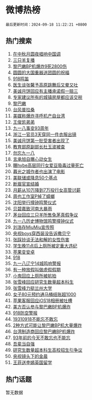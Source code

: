 # 微博热榜

`最后更新时间：2024-09-18 11:22:21 +0800`

## 热门搜索

1. [在中秋月圆夜唱响中国调](https://m.weibo.cn/search?containerid=100103type%3D1%26t%3D10%26q%3D%23%E5%9C%A8%E4%B8%AD%E7%A7%8B%E6%9C%88%E5%9C%86%E5%A4%9C%E5%94%B1%E5%93%8D%E4%B8%AD%E5%9B%BD%E8%B0%83%23&stream_entry_id=51&isnewpage=1&extparam=seat%3D1%26cate%3D10103%26pos%3D0%26q%3D%2523%25E5%259C%25A8%25E4%25B8%25AD%25E7%25A7%258B%25E6%259C%2588%25E5%259C%2586%25E5%25A4%259C%25E5%2594%25B1%25E5%2593%258D%25E4%25B8%25AD%25E5%259B%25BD%25E8%25B0%2583%2523%26dgr%3D0%26stream_entry_id%3D51%26c_type%3D51%26filter_type%3Drealtimehot%26display_time%3D1726629740%26pre_seqid%3D17266297403990123630818)
1. [三只羊复播](https://m.weibo.cn/search?containerid=100103type%3D1%26t%3D10%26q%3D%23%E4%B8%89%E5%8F%AA%E7%BE%8A%E5%A4%8D%E6%92%AD%23&stream_entry_id=31&isnewpage=1&extparam=seat%3D1%26band_rank%3D1%26q%3D%2523%25E4%25B8%2589%25E5%258F%25AA%25E7%25BE%258A%25E5%25A4%258D%25E6%2592%25AD%2523%26filter_type%3Drealtimehot%26c_type%3D31%26cate%3D5001%26pos%3D0%26realpos%3D1%26flag%3D1%26stream_entry_id%3D31%26lcate%3D5001%26dgr%3D0%26display_time%3D1726629740%26pre_seqid%3D17266297403990123630818)
1. [黎巴嫩BP机爆炸9死2800伤](https://m.weibo.cn/search?containerid=100103type%3D1%26t%3D10%26q%3D%23%E9%BB%8E%E5%B7%B4%E5%AB%A9BP%E6%9C%BA%E7%88%86%E7%82%B89%E6%AD%BB2800%E4%BC%A4%23&stream_entry_id=31&isnewpage=1&extparam=seat%3D1%26band_rank%3D2%26q%3D%2523%25E9%25BB%258E%25E5%25B7%25B4%25E5%25AB%25A9BP%25E6%259C%25BA%25E7%2588%2586%25E7%2582%25B89%25E6%25AD%25BB2800%25E4%25BC%25A4%2523%26filter_type%3Drealtimehot%26c_type%3D31%26cate%3D5001%26pos%3D1%26realpos%3D2%26flag%3D0%26stream_entry_id%3D31%26lcate%3D5001%26dgr%3D0%26display_time%3D1726629740%26pre_seqid%3D17266297403990123630818)
1. [圆圆的大国重器送团圆的祝福](https://m.weibo.cn/search?containerid=100103type%3D1%26t%3D10%26q%3D%23%E5%9C%86%E5%9C%86%E7%9A%84%E5%A4%A7%E5%9B%BD%E9%87%8D%E5%99%A8%E9%80%81%E5%9B%A2%E5%9C%86%E7%9A%84%E7%A5%9D%E7%A6%8F%23&stream_entry_id=31&isnewpage=1&extparam=seat%3D1%26band_rank%3D3%26q%3D%2523%25E5%259C%2586%25E5%259C%2586%25E7%259A%2584%25E5%25A4%25A7%25E5%259B%25BD%25E9%2587%258D%25E5%2599%25A8%25E9%2580%2581%25E5%259B%25A2%25E5%259C%2586%25E7%259A%2584%25E7%25A5%259D%25E7%25A6%258F%2523%26filter_type%3Drealtimehot%26c_type%3D31%26cate%3D5001%26pos%3D2%26realpos%3D3%26flag%3D0%26stream_entry_id%3D31%26lcate%3D5001%26dgr%3D0%26display_time%3D1726629740%26pre_seqid%3D17266297403990123630818)
1. [918鸣笛](https://m.weibo.cn/search?containerid=100103type%3D1%26t%3D10%26q%3D%23918%E9%B8%A3%E7%AC%9B%23&stream_entry_id=31&isnewpage=1&extparam=seat%3D1%26band_rank%3D4%26q%3D%2523918%25E9%25B8%25A3%25E7%25AC%259B%2523%26filter_type%3Drealtimehot%26c_type%3D31%26cate%3D5001%26pos%3D3%26realpos%3D4%26flag%3D0%26stream_entry_id%3D31%26lcate%3D5001%26dgr%3D0%26display_time%3D1726629740%26pre_seqid%3D17266297403990123630818)
1. [医生谈张馨予高原跳舞后又晕又吐](https://m.weibo.cn/search?containerid=100103type%3D1%26t%3D10%26q%3D%23%E5%8C%BB%E7%94%9F%E8%B0%88%E5%BC%A0%E9%A6%A8%E4%BA%88%E9%AB%98%E5%8E%9F%E8%B7%B3%E8%88%9E%E5%90%8E%E5%8F%88%E6%99%95%E5%8F%88%E5%90%90%23&stream_entry_id=31&isnewpage=1&extparam=seat%3D1%26band_rank%3D5%26q%3D%2523%25E5%258C%25BB%25E7%2594%259F%25E8%25B0%2588%25E5%25BC%25A0%25E9%25A6%25A8%25E4%25BA%2588%25E9%25AB%2598%25E5%258E%259F%25E8%25B7%25B3%25E8%2588%259E%25E5%2590%258E%25E5%258F%2588%25E6%2599%2595%25E5%258F%2588%25E5%2590%2590%2523%26filter_type%3Drealtimehot%26c_type%3D31%26cate%3D5001%26pos%3D4%26realpos%3D5%26flag%3D1%26stream_entry_id%3D31%26lcate%3D5001%26dgr%3D0%26display_time%3D1726629740%26pre_seqid%3D17266297403990123630818)
1. [美诚月饼回应有主播承诺假一赔三](https://m.weibo.cn/search?containerid=100103type%3D1%26t%3D10%26q%3D%23%E7%BE%8E%E8%AF%9A%E6%9C%88%E9%A5%BC%E5%9B%9E%E5%BA%94%E6%9C%89%E4%B8%BB%E6%92%AD%E6%89%BF%E8%AF%BA%E5%81%87%E4%B8%80%E8%B5%94%E4%B8%89%23&stream_entry_id=31&isnewpage=1&extparam=seat%3D1%26band_rank%3D6%26q%3D%2523%25E7%25BE%258E%25E8%25AF%259A%25E6%259C%2588%25E9%25A5%25BC%25E5%259B%259E%25E5%25BA%2594%25E6%259C%2589%25E4%25B8%25BB%25E6%2592%25AD%25E6%2589%25BF%25E8%25AF%25BA%25E5%2581%2587%25E4%25B8%2580%25E8%25B5%2594%25E4%25B8%2589%2523%26filter_type%3Drealtimehot%26c_type%3D31%26cate%3D5001%26pos%3D5%26realpos%3D6%26flag%3D1%26stream_entry_id%3D31%26lcate%3D5001%26dgr%3D0%26display_time%3D1726629740%26pre_seqid%3D17266297403990123630818)
1. [专家建议所有的城镇房屋都应该交税](https://m.weibo.cn/search?containerid=100103type%3D1%26t%3D10%26q%3D%23%E4%B8%93%E5%AE%B6%E5%BB%BA%E8%AE%AE%E6%89%80%E6%9C%89%E7%9A%84%E5%9F%8E%E9%95%87%E6%88%BF%E5%B1%8B%E9%83%BD%E5%BA%94%E8%AF%A5%E4%BA%A4%E7%A8%8E%23&stream_entry_id=31&isnewpage=1&extparam=seat%3D1%26band_rank%3D7%26q%3D%2523%25E4%25B8%2593%25E5%25AE%25B6%25E5%25BB%25BA%25E8%25AE%25AE%25E6%2589%2580%25E6%259C%2589%25E7%259A%2584%25E5%259F%258E%25E9%2595%2587%25E6%2588%25BF%25E5%25B1%258B%25E9%2583%25BD%25E5%25BA%2594%25E8%25AF%25A5%25E4%25BA%25A4%25E7%25A8%258E%2523%26filter_type%3Drealtimehot%26c_type%3D31%26cate%3D5001%26pos%3D6%26realpos%3D7%26flag%3D1%26stream_entry_id%3D31%26lcate%3D5001%26dgr%3D0%26display_time%3D1726629740%26pre_seqid%3D17266297403990123630818)
1. [黎巴嫩](https://m.weibo.cn/search?containerid=100103type%3D1%26t%3D10%26q%3D%E9%BB%8E%E5%B7%B4%E5%AB%A9&stream_entry_id=31&isnewpage=1&extparam=seat%3D1%26band_rank%3D8%26q%3D%25E9%25BB%258E%25E5%25B7%25B4%25E5%25AB%25A9%26filter_type%3Drealtimehot%26c_type%3D31%26cate%3D5001%26pos%3D7%26realpos%3D8%26flag%3D0%26stream_entry_id%3D31%26lcate%3D5001%26dgr%3D0%26display_time%3D1726629740%26pre_seqid%3D17266297403990123630818)
1. [台风普拉桑](https://m.weibo.cn/search?containerid=100103type%3D1%26t%3D10%26q%3D%E5%8F%B0%E9%A3%8E%E6%99%AE%E6%8B%89%E6%A1%91&stream_entry_id=31&isnewpage=1&extparam=seat%3D1%26band_rank%3D9%26q%3D%25E5%258F%25B0%25E9%25A3%258E%25E6%2599%25AE%25E6%258B%2589%25E6%25A1%2591%26filter_type%3Drealtimehot%26c_type%3D31%26cate%3D5001%26pos%3D8%26realpos%3D9%26flag%3D1%26stream_entry_id%3D31%26lcate%3D5001%26dgr%3D0%26display_time%3D1726629740%26pre_seqid%3D17266297403990123630818)
1. [美媒称爆炸寻呼机产自台湾](https://m.weibo.cn/search?containerid=100103type%3D1%26t%3D10%26q%3D%23%E7%BE%8E%E5%AA%92%E7%A7%B0%E7%88%86%E7%82%B8%E5%AF%BB%E5%91%BC%E6%9C%BA%E4%BA%A7%E8%87%AA%E5%8F%B0%E6%B9%BE%23&stream_entry_id=31&isnewpage=1&extparam=seat%3D1%26band_rank%3D10%26q%3D%2523%25E7%25BE%258E%25E5%25AA%2592%25E7%25A7%25B0%25E7%2588%2586%25E7%2582%25B8%25E5%25AF%25BB%25E5%2591%25BC%25E6%259C%25BA%25E4%25BA%25A7%25E8%2587%25AA%25E5%258F%25B0%25E6%25B9%25BE%2523%26filter_type%3Drealtimehot%26c_type%3D31%26cate%3D5001%26pos%3D9%26realpos%3D10%26flag%3D1%26stream_entry_id%3D31%26lcate%3D5001%26dgr%3D0%26display_time%3D1726629740%26pre_seqid%3D17266297403990123630818)
1. [王俊凯弟弟](https://m.weibo.cn/search?containerid=100103type%3D1%26t%3D10%26q%3D%E7%8E%8B%E4%BF%8A%E5%87%AF%E5%BC%9F%E5%BC%9F&stream_entry_id=31&isnewpage=1&extparam=seat%3D1%26band_rank%3D11%26q%3D%25E7%258E%258B%25E4%25BF%258A%25E5%2587%25AF%25E5%25BC%259F%25E5%25BC%259F%26filter_type%3Drealtimehot%26c_type%3D31%26cate%3D5001%26pos%3D10%26realpos%3D11%26flag%3D2%26stream_entry_id%3D31%26lcate%3D5001%26dgr%3D0%26display_time%3D1726629740%26pre_seqid%3D17266297403990123630818)
1. [九一八事变93周年](https://m.weibo.cn/search?containerid=100103type%3D1%26t%3D10%26q%3D%23%E4%B9%9D%E4%B8%80%E5%85%AB%E4%BA%8B%E5%8F%9893%E5%91%A8%E5%B9%B4%23&stream_entry_id=31&isnewpage=1&extparam=seat%3D1%26band_rank%3D12%26q%3D%2523%25E4%25B9%259D%25E4%25B8%2580%25E5%2585%25AB%25E4%25BA%258B%25E5%258F%259893%25E5%2591%25A8%25E5%25B9%25B4%2523%26filter_type%3Drealtimehot%26c_type%3D31%26cate%3D5001%26pos%3D11%26realpos%3D12%26flag%3D0%26stream_entry_id%3D31%26lcate%3D5001%26dgr%3D0%26display_time%3D1726629740%26pre_seqid%3D17266297403990123630818)
1. [浙江一官员3天穿同一件衣服出镜](https://m.weibo.cn/search?containerid=100103type%3D1%26t%3D10%26q%3D%23%E6%B5%99%E6%B1%9F%E4%B8%80%E5%AE%98%E5%91%983%E5%A4%A9%E7%A9%BF%E5%90%8C%E4%B8%80%E4%BB%B6%E8%A1%A3%E6%9C%8D%E5%87%BA%E9%95%9C%23&stream_entry_id=31&isnewpage=1&extparam=seat%3D1%26band_rank%3D13%26q%3D%2523%25E6%25B5%2599%25E6%25B1%259F%25E4%25B8%2580%25E5%25AE%2598%25E5%2591%25983%25E5%25A4%25A9%25E7%25A9%25BF%25E5%2590%258C%25E4%25B8%2580%25E4%25BB%25B6%25E8%25A1%25A3%25E6%259C%258D%25E5%2587%25BA%25E9%2595%259C%2523%26filter_type%3Drealtimehot%26c_type%3D31%26cate%3D5001%26pos%3D12%26realpos%3D13%26flag%3D2%26stream_entry_id%3D31%26lcate%3D5001%26dgr%3D0%26display_time%3D1726629740%26pre_seqid%3D17266297403990123630818)
1. [美诚月饼第一批受害者出现了](https://m.weibo.cn/search?containerid=100103type%3D1%26t%3D10%26q%3D%23%E7%BE%8E%E8%AF%9A%E6%9C%88%E9%A5%BC%E7%AC%AC%E4%B8%80%E6%89%B9%E5%8F%97%E5%AE%B3%E8%80%85%E5%87%BA%E7%8E%B0%E4%BA%86%23&stream_entry_id=31&isnewpage=1&extparam=seat%3D1%26band_rank%3D14%26q%3D%2523%25E7%25BE%258E%25E8%25AF%259A%25E6%259C%2588%25E9%25A5%25BC%25E7%25AC%25AC%25E4%25B8%2580%25E6%2589%25B9%25E5%258F%2597%25E5%25AE%25B3%25E8%2580%2585%25E5%2587%25BA%25E7%258E%25B0%25E4%25BA%2586%2523%26filter_type%3Drealtimehot%26c_type%3D31%26cate%3D5001%26pos%3D13%26realpos%3D14%26flag%3D1%26stream_entry_id%3D31%26lcate%3D5001%26dgr%3D0%26display_time%3D1726629740%26pre_seqid%3D17266297403990123630818)
1. [教育部原副部长杜玉波被查](https://m.weibo.cn/search?containerid=100103type%3D1%26t%3D10%26q%3D%23%E6%95%99%E8%82%B2%E9%83%A8%E5%8E%9F%E5%89%AF%E9%83%A8%E9%95%BF%E6%9D%9C%E7%8E%89%E6%B3%A2%E8%A2%AB%E6%9F%A5%23&stream_entry_id=31&isnewpage=1&extparam=seat%3D1%26band_rank%3D15%26q%3D%2523%25E6%2595%2599%25E8%2582%25B2%25E9%2583%25A8%25E5%258E%259F%25E5%2589%25AF%25E9%2583%25A8%25E9%2595%25BF%25E6%259D%259C%25E7%258E%2589%25E6%25B3%25A2%25E8%25A2%25AB%25E6%259F%25A5%2523%26filter_type%3Drealtimehot%26c_type%3D31%26cate%3D5001%26pos%3D14%26realpos%3D15%26flag%3D0%26stream_entry_id%3D31%26lcate%3D5001%26dgr%3D0%26display_time%3D1726629740%26pre_seqid%3D17266297403990123630818)
1. [勿忘九一八](https://m.weibo.cn/search?containerid=100103type%3D1%26t%3D10%26q%3D%23%E5%8B%BF%E5%BF%98%E4%B9%9D%E4%B8%80%E5%85%AB%23&stream_entry_id=31&isnewpage=1&extparam=seat%3D1%26band_rank%3D16%26q%3D%2523%25E5%258B%25BF%25E5%25BF%2598%25E4%25B9%259D%25E4%25B8%2580%25E5%2585%25AB%2523%26filter_type%3Drealtimehot%26c_type%3D31%26cate%3D5001%26pos%3D15%26realpos%3D16%26flag%3D0%26stream_entry_id%3D31%26lcate%3D5001%26dgr%3D0%26display_time%3D1726629740%26pre_seqid%3D17266297403990123630818)
1. [言承旭自曝心动女生](https://m.weibo.cn/search?containerid=100103type%3D1%26t%3D10%26q%3D%E8%A8%80%E6%89%BF%E6%97%AD%E8%87%AA%E6%9B%9D%E5%BF%83%E5%8A%A8%E5%A5%B3%E7%94%9F&stream_entry_id=31&isnewpage=1&extparam=seat%3D1%26band_rank%3D17%26q%3D%25E8%25A8%2580%25E6%2589%25BF%25E6%2597%25AD%25E8%2587%25AA%25E6%259B%259D%25E5%25BF%2583%25E5%258A%25A8%25E5%25A5%25B3%25E7%2594%259F%26filter_type%3Drealtimehot%26c_type%3D31%26cate%3D5001%26pos%3D16%26realpos%3D17%26flag%3D0%26stream_entry_id%3D31%26lcate%3D5001%26dgr%3D0%26display_time%3D1726629740%26pre_seqid%3D17266297403990123630818)
1. [曝hybe高层同行女爱豆吸毒过量死亡](https://m.weibo.cn/search?containerid=100103type%3D1%26t%3D10%26q%3D%23%E6%9B%9Dhybe%E9%AB%98%E5%B1%82%E5%90%8C%E8%A1%8C%E5%A5%B3%E7%88%B1%E8%B1%86%E5%90%B8%E6%AF%92%E8%BF%87%E9%87%8F%E6%AD%BB%E4%BA%A1%23&stream_entry_id=31&isnewpage=1&extparam=seat%3D1%26band_rank%3D18%26q%3D%2523%25E6%259B%259Dhybe%25E9%25AB%2598%25E5%25B1%2582%25E5%2590%258C%25E8%25A1%258C%25E5%25A5%25B3%25E7%2588%25B1%25E8%25B1%2586%25E5%2590%25B8%25E6%25AF%2592%25E8%25BF%2587%25E9%2587%258F%25E6%25AD%25BB%25E4%25BA%25A1%2523%26filter_type%3Drealtimehot%26c_type%3D31%26cate%3D5001%26pos%3D17%26realpos%3D18%26flag%3D2%26stream_entry_id%3D31%26lcate%3D5001%26dgr%3D0%26display_time%3D1726629740%26pre_seqid%3D17266297403990123630818)
1. [暮光之城作者也出演了电影](https://m.weibo.cn/search?containerid=100103type%3D1%26t%3D10%26q%3D%E6%9A%AE%E5%85%89%E4%B9%8B%E5%9F%8E%E4%BD%9C%E8%80%85%E4%B9%9F%E5%87%BA%E6%BC%94%E4%BA%86%E7%94%B5%E5%BD%B1&stream_entry_id=31&isnewpage=1&extparam=seat%3D1%26band_rank%3D19%26q%3D%25E6%259A%25AE%25E5%2585%2589%25E4%25B9%258B%25E5%259F%258E%25E4%25BD%259C%25E8%2580%2585%25E4%25B9%259F%25E5%2587%25BA%25E6%25BC%2594%25E4%25BA%2586%25E7%2594%25B5%25E5%25BD%25B1%26filter_type%3Drealtimehot%26c_type%3D31%26cate%3D5001%26pos%3D18%26realpos%3D19%26flag%3D1%26stream_entry_id%3D31%26lcate%3D5001%26dgr%3D0%26display_time%3D1726629740%26pre_seqid%3D17266297403990123630818)
1. [美联储或降息50个基点](https://m.weibo.cn/search?containerid=100103type%3D1%26t%3D10%26q%3D%23%E7%BE%8E%E8%81%94%E5%82%A8%E6%88%96%E9%99%8D%E6%81%AF50%E4%B8%AA%E5%9F%BA%E7%82%B9%23&stream_entry_id=31&isnewpage=1&extparam=seat%3D1%26band_rank%3D20%26q%3D%2523%25E7%25BE%258E%25E8%2581%2594%25E5%2582%25A8%25E6%2588%2596%25E9%2599%258D%25E6%2581%25AF50%25E4%25B8%25AA%25E5%259F%25BA%25E7%2582%25B9%2523%26filter_type%3Drealtimehot%26c_type%3D31%26cate%3D5001%26pos%3D19%26realpos%3D20%26flag%3D1%26stream_entry_id%3D31%26lcate%3D5001%26dgr%3D0%26display_time%3D1726629740%26pre_seqid%3D17266297403990123630818)
1. [断眉官宣结婚](https://m.weibo.cn/search?containerid=100103type%3D1%26t%3D10%26q%3D%23%E6%96%AD%E7%9C%89%E5%AE%98%E5%AE%A3%E7%BB%93%E5%A9%9A%23&stream_entry_id=31&isnewpage=1&extparam=seat%3D1%26band_rank%3D21%26q%3D%2523%25E6%2596%25AD%25E7%259C%2589%25E5%25AE%2598%25E5%25AE%25A3%25E7%25BB%2593%25E5%25A9%259A%2523%26filter_type%3Drealtimehot%26c_type%3D31%26cate%3D5001%26pos%3D20%26realpos%3D21%26flag%3D1%26stream_entry_id%3D31%26lcate%3D5001%26dgr%3D0%26display_time%3D1726629740%26pre_seqid%3D17266297403990123630818)
1. [月薪从10万降到7万投行女高管讨薪](https://m.weibo.cn/search?containerid=100103type%3D1%26t%3D10%26q%3D%23%E6%9C%88%E8%96%AA%E4%BB%8E10%E4%B8%87%E9%99%8D%E5%88%B07%E4%B8%87%E6%8A%95%E8%A1%8C%E5%A5%B3%E9%AB%98%E7%AE%A1%E8%AE%A8%E8%96%AA%23&stream_entry_id=31&isnewpage=1&extparam=seat%3D1%26band_rank%3D22%26q%3D%2523%25E6%259C%2588%25E8%2596%25AA%25E4%25BB%258E10%25E4%25B8%2587%25E9%2599%258D%25E5%2588%25B07%25E4%25B8%2587%25E6%258A%2595%25E8%25A1%258C%25E5%25A5%25B3%25E9%25AB%2598%25E7%25AE%25A1%25E8%25AE%25A8%25E8%2596%25AA%2523%26filter_type%3Drealtimehot%26c_type%3D31%26cate%3D5001%26pos%3D21%26realpos%3D22%26flag%3D1%26stream_entry_id%3D31%26lcate%3D5001%26dgr%3D0%26display_time%3D1726629740%26pre_seqid%3D17266297403990123630818)
1. [周也工作室P掉了蟑螂](https://m.weibo.cn/search?containerid=100103type%3D1%26t%3D10%26q%3D%23%E5%91%A8%E4%B9%9F%E5%B7%A5%E4%BD%9C%E5%AE%A4P%E6%8E%89%E4%BA%86%E8%9F%91%E8%9E%82%23&stream_entry_id=31&isnewpage=1&extparam=seat%3D1%26band_rank%3D23%26q%3D%2523%25E5%2591%25A8%25E4%25B9%259F%25E5%25B7%25A5%25E4%25BD%259C%25E5%25AE%25A4P%25E6%258E%2589%25E4%25BA%2586%25E8%259F%2591%25E8%259E%2582%2523%26filter_type%3Drealtimehot%26c_type%3D31%26cate%3D5001%26pos%3D22%26realpos%3D23%26flag%3D2%26stream_entry_id%3D31%26lcate%3D5001%26dgr%3D0%26display_time%3D1726629740%26pre_seqid%3D17266297403990123630818)
1. [沈阳举行撞钟鸣警仪式](https://m.weibo.cn/search?containerid=100103type%3D1%26t%3D10%26q%3D%23%E6%B2%88%E9%98%B3%E4%B8%BE%E8%A1%8C%E6%92%9E%E9%92%9F%E9%B8%A3%E8%AD%A6%E4%BB%AA%E5%BC%8F%23&stream_entry_id=31&isnewpage=1&extparam=seat%3D1%26band_rank%3D24%26q%3D%2523%25E6%25B2%2588%25E9%2598%25B3%25E4%25B8%25BE%25E8%25A1%258C%25E6%2592%259E%25E9%2592%259F%25E9%25B8%25A3%25E8%25AD%25A6%25E4%25BB%25AA%25E5%25BC%258F%2523%26filter_type%3Drealtimehot%26c_type%3D31%26cate%3D5001%26pos%3D23%26realpos%3D24%26flag%3D1%26stream_entry_id%3D31%26lcate%3D5001%26dgr%3D0%26display_time%3D1726629740%26pre_seqid%3D17266297403990123630818)
1. [贝碧嘉致河南大暴雨](https://m.weibo.cn/search?containerid=100103type%3D1%26t%3D10%26q%3D%23%E8%B4%9D%E7%A2%A7%E5%98%89%E8%87%B4%E6%B2%B3%E5%8D%97%E5%A4%A7%E6%9A%B4%E9%9B%A8%23&stream_entry_id=31&isnewpage=1&extparam=seat%3D1%26band_rank%3D25%26q%3D%2523%25E8%25B4%259D%25E7%25A2%25A7%25E5%2598%2589%25E8%2587%25B4%25E6%25B2%25B3%25E5%258D%2597%25E5%25A4%25A7%25E6%259A%25B4%25E9%259B%25A8%2523%26filter_type%3Drealtimehot%26c_type%3D31%26cate%3D5001%26pos%3D24%26realpos%3D25%26flag%3D0%26stream_entry_id%3D31%26lcate%3D5001%26dgr%3D0%26display_time%3D1726629740%26pre_seqid%3D17266297403990123630818)
1. [茅台回应三只羊所售兔茅真假争议](https://m.weibo.cn/search?containerid=100103type%3D1%26t%3D10%26q%3D%23%E8%8C%85%E5%8F%B0%E5%9B%9E%E5%BA%94%E4%B8%89%E5%8F%AA%E7%BE%8A%E6%89%80%E5%94%AE%E5%85%94%E8%8C%85%E7%9C%9F%E5%81%87%E4%BA%89%E8%AE%AE%23&stream_entry_id=31&isnewpage=1&extparam=seat%3D1%26band_rank%3D26%26q%3D%2523%25E8%258C%2585%25E5%258F%25B0%25E5%259B%259E%25E5%25BA%2594%25E4%25B8%2589%25E5%258F%25AA%25E7%25BE%258A%25E6%2589%2580%25E5%2594%25AE%25E5%2585%2594%25E8%258C%2585%25E7%259C%259F%25E5%2581%2587%25E4%25BA%2589%25E8%25AE%25AE%2523%26filter_type%3Drealtimehot%26c_type%3D31%26cate%3D5001%26pos%3D25%26realpos%3D26%26flag%3D0%26stream_entry_id%3D31%26lcate%3D5001%26dgr%3D0%26display_time%3D1726629740%26pre_seqid%3D17266297403990123630818)
1. [九一八历史博物馆鸣警撞钟仪式](https://m.weibo.cn/search?containerid=100103type%3D1%26t%3D10%26q%3D%23%E4%B9%9D%E4%B8%80%E5%85%AB%E5%8E%86%E5%8F%B2%E5%8D%9A%E7%89%A9%E9%A6%86%E9%B8%A3%E8%AD%A6%E6%92%9E%E9%92%9F%E4%BB%AA%E5%BC%8F%23&stream_entry_id=31&isnewpage=1&extparam=seat%3D1%26band_rank%3D27%26q%3D%2523%25E4%25B9%259D%25E4%25B8%2580%25E5%2585%25AB%25E5%258E%2586%25E5%258F%25B2%25E5%258D%259A%25E7%2589%25A9%25E9%25A6%2586%25E9%25B8%25A3%25E8%25AD%25A6%25E6%2592%259E%25E9%2592%259F%25E4%25BB%25AA%25E5%25BC%258F%2523%26filter_type%3Drealtimehot%26c_type%3D31%26cate%3D5001%26pos%3D26%26realpos%3D27%26flag%3D0%26stream_entry_id%3D31%26lcate%3D5001%26dgr%3D0%26display_time%3D1726629740%26pre_seqid%3D17266297403990123630818)
1. [刘浩存MiuMiu宣传照](https://m.weibo.cn/search?containerid=100103type%3D1%26t%3D10%26q%3D%23%E5%88%98%E6%B5%A9%E5%AD%98MiuMiu%E5%AE%A3%E4%BC%A0%E7%85%A7%23&stream_entry_id=31&isnewpage=1&extparam=seat%3D1%26band_rank%3D28%26q%3D%2523%25E5%2588%2598%25E6%25B5%25A9%25E5%25AD%2598MiuMiu%25E5%25AE%25A3%25E4%25BC%25A0%25E7%2585%25A7%2523%26filter_type%3Drealtimehot%26c_type%3D31%26cate%3D5001%26pos%3D27%26realpos%3D28%26flag%3D0%26stream_entry_id%3D31%26lcate%3D5001%26dgr%3D0%26display_time%3D1726629740%26pre_seqid%3D17266297403990123630818)
1. [央视boys穿西装没告诉撒贝宁](https://m.weibo.cn/search?containerid=100103type%3D1%26t%3D10%26q%3D%E5%A4%AE%E8%A7%86boys%E7%A9%BF%E8%A5%BF%E8%A3%85%E6%B2%A1%E5%91%8A%E8%AF%89%E6%92%92%E8%B4%9D%E5%AE%81&stream_entry_id=31&isnewpage=1&extparam=seat%3D1%26band_rank%3D29%26q%3D%25E5%25A4%25AE%25E8%25A7%2586boys%25E7%25A9%25BF%25E8%25A5%25BF%25E8%25A3%2585%25E6%25B2%25A1%25E5%2591%258A%25E8%25AF%2589%25E6%2592%2592%25E8%25B4%259D%25E5%25AE%2581%26filter_type%3Drealtimehot%26c_type%3D31%26cate%3D5001%26pos%3D28%26realpos%3D29%26flag%3D0%26stream_entry_id%3D31%26lcate%3D5001%26dgr%3D0%26display_time%3D1726629740%26pre_seqid%3D17266297403990123630818)
1. [张踩铃谈无法和解的女性伤害](https://m.weibo.cn/search?containerid=100103type%3D1%26t%3D10%26q%3D%E5%BC%A0%E8%B8%A9%E9%93%83%E8%B0%88%E6%97%A0%E6%B3%95%E5%92%8C%E8%A7%A3%E7%9A%84%E5%A5%B3%E6%80%A7%E4%BC%A4%E5%AE%B3&stream_entry_id=31&isnewpage=1&extparam=seat%3D1%26band_rank%3D30%26q%3D%25E5%25BC%25A0%25E8%25B8%25A9%25E9%2593%2583%25E8%25B0%2588%25E6%2597%25A0%25E6%25B3%2595%25E5%2592%258C%25E8%25A7%25A3%25E7%259A%2584%25E5%25A5%25B3%25E6%2580%25A7%25E4%25BC%25A4%25E5%25AE%25B3%26filter_type%3Drealtimehot%26c_type%3D31%26cate%3D5001%26pos%3D29%26realpos%3D30%26flag%3D0%26stream_entry_id%3D31%26lcate%3D5001%26dgr%3D0%26display_time%3D1726629740%26pre_seqid%3D17266297403990123630818)
1. [学生晚11点后上厕所被定重大违纪](https://m.weibo.cn/search?containerid=100103type%3D1%26t%3D10%26q%3D%23%E5%AD%A6%E7%94%9F%E6%99%9A11%E7%82%B9%E5%90%8E%E4%B8%8A%E5%8E%95%E6%89%80%E8%A2%AB%E5%AE%9A%E9%87%8D%E5%A4%A7%E8%BF%9D%E7%BA%AA%23&stream_entry_id=31&isnewpage=1&extparam=seat%3D1%26band_rank%3D31%26q%3D%2523%25E5%25AD%25A6%25E7%2594%259F%25E6%2599%259A11%25E7%2582%25B9%25E5%2590%258E%25E4%25B8%258A%25E5%258E%2595%25E6%2589%2580%25E8%25A2%25AB%25E5%25AE%259A%25E9%2587%258D%25E5%25A4%25A7%25E8%25BF%259D%25E7%25BA%25AA%2523%26filter_type%3Drealtimehot%26c_type%3D31%26cate%3D5001%26pos%3D30%26realpos%3D31%26flag%3D1%26stream_entry_id%3D31%26lcate%3D5001%26dgr%3D0%26display_time%3D1726629740%26pre_seqid%3D17266297403990123630818)
1. [苹果变安卓](https://m.weibo.cn/search?containerid=100103type%3D1%26t%3D10%26q%3D%E8%8B%B9%E6%9E%9C%E5%8F%98%E5%AE%89%E5%8D%93&stream_entry_id=31&isnewpage=1&extparam=seat%3D1%26band_rank%3D32%26q%3D%25E8%258B%25B9%25E6%259E%259C%25E5%258F%2598%25E5%25AE%2589%25E5%258D%2593%26filter_type%3Drealtimehot%26c_type%3D31%26cate%3D5001%26pos%3D31%26realpos%3D32%26flag%3D0%26stream_entry_id%3D31%26lcate%3D5001%26dgr%3D0%26display_time%3D1726629740%26pre_seqid%3D17266297403990123630818)
1. [918](https://m.weibo.cn/search?containerid=100103type%3D1%26t%3D10%26q%3D918&stream_entry_id=31&isnewpage=1&extparam=seat%3D1%26band_rank%3D33%26q%3D918%26filter_type%3Drealtimehot%26c_type%3D31%26cate%3D5001%26pos%3D32%26realpos%3D33%26flag%3D0%26stream_entry_id%3D31%26lcate%3D5001%26dgr%3D0%26display_time%3D1726629740%26pre_seqid%3D17266297403990123630818)
1. [九一八辽宁14城鸣响警报](https://m.weibo.cn/search?containerid=100103type%3D1%26t%3D10%26q%3D%23%E4%B9%9D%E4%B8%80%E5%85%AB%E8%BE%BD%E5%AE%8114%E5%9F%8E%E9%B8%A3%E5%93%8D%E8%AD%A6%E6%8A%A5%23&stream_entry_id=31&isnewpage=1&extparam=seat%3D1%26band_rank%3D34%26q%3D%2523%25E4%25B9%259D%25E4%25B8%2580%25E5%2585%25AB%25E8%25BE%25BD%25E5%25AE%258114%25E5%259F%258E%25E9%25B8%25A3%25E5%2593%258D%25E8%25AD%25A6%25E6%258A%25A5%2523%26filter_type%3Drealtimehot%26c_type%3D31%26cate%3D5001%26pos%3D33%26realpos%3D34%26flag%3D1%26stream_entry_id%3D31%26lcate%3D5001%26dgr%3D0%26display_time%3D1726629740%26pre_seqid%3D17266297403990123630818)
1. [有一种放假叫做虚假假期](https://m.weibo.cn/search?containerid=100103type%3D1%26t%3D10%26q%3D%23%E6%9C%89%E4%B8%80%E7%A7%8D%E6%94%BE%E5%81%87%E5%8F%AB%E5%81%9A%E8%99%9A%E5%81%87%E5%81%87%E6%9C%9F%23&stream_entry_id=31&isnewpage=1&extparam=seat%3D1%26band_rank%3D35%26q%3D%2523%25E6%259C%2589%25E4%25B8%2580%25E7%25A7%258D%25E6%2594%25BE%25E5%2581%2587%25E5%258F%25AB%25E5%2581%259A%25E8%2599%259A%25E5%2581%2587%25E5%2581%2587%25E6%259C%259F%2523%26filter_type%3Drealtimehot%26c_type%3D31%26cate%3D5001%26pos%3D34%26realpos%3D35%26flag%3D1%26stream_entry_id%3D31%26lcate%3D5001%26dgr%3D0%26display_time%3D1726629740%26pre_seqid%3D17266297403990123630818)
1. [小鬼回应上厕所被航拍](https://m.weibo.cn/search?containerid=100103type%3D1%26t%3D10%26q%3D%E5%B0%8F%E9%AC%BC%E5%9B%9E%E5%BA%94%E4%B8%8A%E5%8E%95%E6%89%80%E8%A2%AB%E8%88%AA%E6%8B%8D&stream_entry_id=31&isnewpage=1&extparam=seat%3D1%26band_rank%3D36%26q%3D%25E5%25B0%258F%25E9%25AC%25BC%25E5%259B%259E%25E5%25BA%2594%25E4%25B8%258A%25E5%258E%2595%25E6%2589%2580%25E8%25A2%25AB%25E8%2588%25AA%25E6%258B%258D%26filter_type%3Drealtimehot%26c_type%3D31%26cate%3D5001%26pos%3D35%26realpos%3D36%26flag%3D1%26stream_entry_id%3D31%26lcate%3D5001%26dgr%3D0%26display_time%3D1726629740%26pre_seqid%3D17266297403990123630818)
1. [张雪峰回应研究生数量超本科生](https://m.weibo.cn/search?containerid=100103type%3D1%26t%3D10%26q%3D%23%E5%BC%A0%E9%9B%AA%E5%B3%B0%E5%9B%9E%E5%BA%94%E7%A0%94%E7%A9%B6%E7%94%9F%E6%95%B0%E9%87%8F%E8%B6%85%E6%9C%AC%E7%A7%91%E7%94%9F%23&stream_entry_id=31&isnewpage=1&extparam=seat%3D1%26band_rank%3D37%26q%3D%2523%25E5%25BC%25A0%25E9%259B%25AA%25E5%25B3%25B0%25E5%259B%259E%25E5%25BA%2594%25E7%25A0%2594%25E7%25A9%25B6%25E7%2594%259F%25E6%2595%25B0%25E9%2587%258F%25E8%25B6%2585%25E6%259C%25AC%25E7%25A7%2591%25E7%2594%259F%2523%26filter_type%3Drealtimehot%26c_type%3D31%26cate%3D5001%26pos%3D36%26realpos%3D37%26flag%3D1%26stream_entry_id%3D31%26lcate%3D5001%26dgr%3D0%26display_time%3D1726629740%26pre_seqid%3D17266297403990123630818)
1. [张雪峰力挺兰州大学](https://m.weibo.cn/search?containerid=100103type%3D1%26t%3D10%26q%3D%23%E5%BC%A0%E9%9B%AA%E5%B3%B0%E5%8A%9B%E6%8C%BA%E5%85%B0%E5%B7%9E%E5%A4%A7%E5%AD%A6%23&stream_entry_id=31&isnewpage=1&extparam=seat%3D1%26band_rank%3D38%26q%3D%2523%25E5%25BC%25A0%25E9%259B%25AA%25E5%25B3%25B0%25E5%258A%259B%25E6%258C%25BA%25E5%2585%25B0%25E5%25B7%259E%25E5%25A4%25A7%25E5%25AD%25A6%2523%26filter_type%3Drealtimehot%26c_type%3D31%26cate%3D5001%26pos%3D37%26realpos%3D38%26flag%3D1%26stream_entry_id%3D31%26lcate%3D5001%26dgr%3D0%26display_time%3D1726629740%26pre_seqid%3D17266297403990123630818)
1. [女子80元预约通马桶结账超1000](https://m.weibo.cn/search?containerid=100103type%3D1%26t%3D10%26q%3D%23%E5%A5%B3%E5%AD%9080%E5%85%83%E9%A2%84%E7%BA%A6%E9%80%9A%E9%A9%AC%E6%A1%B6%E7%BB%93%E8%B4%A6%E8%B6%851000%23&stream_entry_id=31&isnewpage=1&extparam=seat%3D1%26band_rank%3D39%26q%3D%2523%25E5%25A5%25B3%25E5%25AD%259080%25E5%2585%2583%25E9%25A2%2584%25E7%25BA%25A6%25E9%2580%259A%25E9%25A9%25AC%25E6%25A1%25B6%25E7%25BB%2593%25E8%25B4%25A6%25E8%25B6%25851000%2523%26filter_type%3Drealtimehot%26c_type%3D31%26cate%3D5001%26pos%3D38%26realpos%3D39%26flag%3D1%26stream_entry_id%3D31%26lcate%3D5001%26dgr%3D0%26display_time%3D1726629740%26pre_seqid%3D17266297403990123630818)
1. [苹果客服回应iOS18相册被吐槽](https://m.weibo.cn/search?containerid=100103type%3D1%26t%3D10%26q%3D%23%E8%8B%B9%E6%9E%9C%E5%AE%A2%E6%9C%8D%E5%9B%9E%E5%BA%94iOS18%E7%9B%B8%E5%86%8C%E8%A2%AB%E5%90%90%E6%A7%BD%23&stream_entry_id=31&isnewpage=1&extparam=seat%3D1%26band_rank%3D40%26q%3D%2523%25E8%258B%25B9%25E6%259E%259C%25E5%25AE%25A2%25E6%259C%258D%25E5%259B%259E%25E5%25BA%2594iOS18%25E7%259B%25B8%25E5%2586%258C%25E8%25A2%25AB%25E5%2590%2590%25E6%25A7%25BD%2523%26filter_type%3Drealtimehot%26c_type%3D31%26cate%3D5001%26pos%3D39%26realpos%3D40%26flag%3D1%26stream_entry_id%3D31%26lcate%3D5001%26dgr%3D0%26display_time%3D1726629740%26pre_seqid%3D17266297403990123630818)
1. [美方否认参与黎巴嫩BP机爆炸](https://m.weibo.cn/search?containerid=100103type%3D1%26t%3D10%26q%3D%23%E7%BE%8E%E6%96%B9%E5%90%A6%E8%AE%A4%E5%8F%82%E4%B8%8E%E9%BB%8E%E5%B7%B4%E5%AB%A9BP%E6%9C%BA%E7%88%86%E7%82%B8%23&stream_entry_id=31&isnewpage=1&extparam=seat%3D1%26band_rank%3D41%26q%3D%2523%25E7%25BE%258E%25E6%2596%25B9%25E5%2590%25A6%25E8%25AE%25A4%25E5%258F%2582%25E4%25B8%258E%25E9%25BB%258E%25E5%25B7%25B4%25E5%25AB%25A9BP%25E6%259C%25BA%25E7%2588%2586%25E7%2582%25B8%2523%26filter_type%3Drealtimehot%26c_type%3D31%26cate%3D5001%26pos%3D40%26realpos%3D41%26flag%3D1%26stream_entry_id%3D31%26lcate%3D5001%26dgr%3D0%26display_time%3D1726629740%26pre_seqid%3D17266297403990123630818)
1. [918防空警报](https://m.weibo.cn/search?containerid=100103type%3D1%26t%3D10%26q%3D918%E9%98%B2%E7%A9%BA%E8%AD%A6%E6%8A%A5&stream_entry_id=31&isnewpage=1&extparam=seat%3D1%26band_rank%3D42%26q%3D918%25E9%2598%25B2%25E7%25A9%25BA%25E8%25AD%25A6%25E6%258A%25A5%26filter_type%3Drealtimehot%26c_type%3D31%26cate%3D5001%26pos%3D41%26realpos%3D42%26flag%3D1%26stream_entry_id%3D31%26lcate%3D5001%26dgr%3D0%26display_time%3D1726629740%26pre_seqid%3D17266297403990123630818)
1. [19310918不能忘不敢忘](https://m.weibo.cn/search?containerid=100103type%3D1%26t%3D10%26q%3D%2319310918%E4%B8%8D%E8%83%BD%E5%BF%98%E4%B8%8D%E6%95%A2%E5%BF%98%23&stream_entry_id=31&isnewpage=1&extparam=seat%3D1%26band_rank%3D43%26q%3D%252319310918%25E4%25B8%258D%25E8%2583%25BD%25E5%25BF%2598%25E4%25B8%258D%25E6%2595%25A2%25E5%25BF%2598%2523%26filter_type%3Drealtimehot%26c_type%3D31%26cate%3D5001%26pos%3D42%26realpos%3D43%26flag%3D0%26stream_entry_id%3D31%26lcate%3D5001%26dgr%3D0%26display_time%3D1726629740%26pre_seqid%3D17266297403990123630818)
1. [2种方式可能让黎巴嫩BP机大量爆炸](https://m.weibo.cn/search?containerid=100103type%3D1%26t%3D10%26q%3D%232%E7%A7%8D%E6%96%B9%E5%BC%8F%E5%8F%AF%E8%83%BD%E8%AE%A9%E9%BB%8E%E5%B7%B4%E5%AB%A9BP%E6%9C%BA%E5%A4%A7%E9%87%8F%E7%88%86%E7%82%B8%23&stream_entry_id=31&isnewpage=1&extparam=seat%3D1%26band_rank%3D44%26q%3D%25232%25E7%25A7%258D%25E6%2596%25B9%25E5%25BC%258F%25E5%258F%25AF%25E8%2583%25BD%25E8%25AE%25A9%25E9%25BB%258E%25E5%25B7%25B4%25E5%25AB%25A9BP%25E6%259C%25BA%25E5%25A4%25A7%25E9%2587%258F%25E7%2588%2586%25E7%2582%25B8%2523%26filter_type%3Drealtimehot%26c_type%3D31%26cate%3D5001%26pos%3D43%26realpos%3D44%26flag%3D1%26stream_entry_id%3D31%26lcate%3D5001%26dgr%3D0%26display_time%3D1726629740%26pre_seqid%3D17266297403990123630818)
1. [台湾制造商回应黎巴嫩BP机爆炸](https://m.weibo.cn/search?containerid=100103type%3D1%26t%3D10%26q%3D%23%E5%8F%B0%E6%B9%BE%E5%88%B6%E9%80%A0%E5%95%86%E5%9B%9E%E5%BA%94%E9%BB%8E%E5%B7%B4%E5%AB%A9BP%E6%9C%BA%E7%88%86%E7%82%B8%23&stream_entry_id=31&isnewpage=1&extparam=seat%3D1%26band_rank%3D45%26q%3D%2523%25E5%258F%25B0%25E6%25B9%25BE%25E5%2588%25B6%25E9%2580%25A0%25E5%2595%2586%25E5%259B%259E%25E5%25BA%2594%25E9%25BB%258E%25E5%25B7%25B4%25E5%25AB%25A9BP%25E6%259C%25BA%25E7%2588%2586%25E7%2582%25B8%2523%26filter_type%3Drealtimehot%26c_type%3D31%26cate%3D5001%26pos%3D44%26realpos%3D45%26flag%3D1%26stream_entry_id%3D31%26lcate%3D5001%26dgr%3D0%26display_time%3D1726629740%26pre_seqid%3D17266297403990123630818)
1. [93年前的今天不敢忘也不能忘](https://m.weibo.cn/search?containerid=100103type%3D1%26t%3D10%26q%3D%2393%E5%B9%B4%E5%89%8D%E7%9A%84%E4%BB%8A%E5%A4%A9%E4%B8%8D%E6%95%A2%E5%BF%98%E4%B9%9F%E4%B8%8D%E8%83%BD%E5%BF%98%23&stream_entry_id=31&isnewpage=1&extparam=seat%3D1%26band_rank%3D46%26q%3D%252393%25E5%25B9%25B4%25E5%2589%258D%25E7%259A%2584%25E4%25BB%258A%25E5%25A4%25A9%25E4%25B8%258D%25E6%2595%25A2%25E5%25BF%2598%25E4%25B9%259F%25E4%25B8%258D%25E8%2583%25BD%25E5%25BF%2598%2523%26filter_type%3Drealtimehot%26c_type%3D31%26cate%3D5001%26pos%3D45%26realpos%3D46%26flag%3D0%26stream_entry_id%3D31%26lcate%3D5001%26dgr%3D0%26display_time%3D1726629740%26pre_seqid%3D17266297403990123630818)
1. [吾辈当自强](https://m.weibo.cn/search?containerid=100103type%3D1%26t%3D10%26q%3D%23%E5%90%BE%E8%BE%88%E5%BD%93%E8%87%AA%E5%BC%BA%23&stream_entry_id=31&isnewpage=1&extparam=seat%3D1%26band_rank%3D47%26q%3D%2523%25E5%2590%25BE%25E8%25BE%2588%25E5%25BD%2593%25E8%2587%25AA%25E5%25BC%25BA%2523%26filter_type%3Drealtimehot%26c_type%3D31%26cate%3D5001%26pos%3D46%26realpos%3D47%26flag%3D0%26stream_entry_id%3D31%26lcate%3D5001%26dgr%3D0%26display_time%3D1726629740%26pre_seqid%3D17266297403990123630818)
1. [研究生数量超本科生高校招生引争议](https://m.weibo.cn/search?containerid=100103type%3D1%26t%3D10%26q%3D%23%E7%A0%94%E7%A9%B6%E7%94%9F%E6%95%B0%E9%87%8F%E8%B6%85%E6%9C%AC%E7%A7%91%E7%94%9F%E9%AB%98%E6%A0%A1%E6%8B%9B%E7%94%9F%E5%BC%95%E4%BA%89%E8%AE%AE%23&stream_entry_id=31&isnewpage=1&extparam=seat%3D1%26band_rank%3D48%26q%3D%2523%25E7%25A0%2594%25E7%25A9%25B6%25E7%2594%259F%25E6%2595%25B0%25E9%2587%258F%25E8%25B6%2585%25E6%259C%25AC%25E7%25A7%2591%25E7%2594%259F%25E9%25AB%2598%25E6%25A0%25A1%25E6%258B%259B%25E7%2594%259F%25E5%25BC%2595%25E4%25BA%2589%25E8%25AE%25AE%2523%26filter_type%3Drealtimehot%26c_type%3D31%26cate%3D5001%26pos%3D47%26realpos%3D48%26flag%3D0%26stream_entry_id%3D31%26lcate%3D5001%26dgr%3D0%26display_time%3D1726629740%26pre_seqid%3D17266297403990123630818)
1. [央视镜头下的金晨](https://m.weibo.cn/search?containerid=100103type%3D1%26t%3D10%26q%3D%23%E5%A4%AE%E8%A7%86%E9%95%9C%E5%A4%B4%E4%B8%8B%E7%9A%84%E9%87%91%E6%99%A8%23&stream_entry_id=31&isnewpage=1&extparam=seat%3D1%26band_rank%3D49%26q%3D%2523%25E5%25A4%25AE%25E8%25A7%2586%25E9%2595%259C%25E5%25A4%25B4%25E4%25B8%258B%25E7%259A%2584%25E9%2587%2591%25E6%2599%25A8%2523%26filter_type%3Drealtimehot%26c_type%3D31%26cate%3D5001%26pos%3D48%26realpos%3D49%26flag%3D0%26stream_entry_id%3D31%26lcate%3D5001%26dgr%3D0%26display_time%3D1726629740%26pre_seqid%3D17266297403990123630818)
1. [王菲送李嫣英国留学](https://m.weibo.cn/search?containerid=100103type%3D1%26t%3D10%26q%3D%23%E7%8E%8B%E8%8F%B2%E9%80%81%E6%9D%8E%E5%AB%A3%E8%8B%B1%E5%9B%BD%E7%95%99%E5%AD%A6%23&stream_entry_id=31&isnewpage=1&extparam=seat%3D1%26band_rank%3D50%26q%3D%2523%25E7%258E%258B%25E8%258F%25B2%25E9%2580%2581%25E6%259D%258E%25E5%25AB%25A3%25E8%258B%25B1%25E5%259B%25BD%25E7%2595%2599%25E5%25AD%25A6%2523%26filter_type%3Drealtimehot%26c_type%3D31%26cate%3D5001%26pos%3D49%26realpos%3D50%26flag%3D0%26stream_entry_id%3D31%26lcate%3D5001%26dgr%3D0%26display_time%3D1726629740%26pre_seqid%3D17266297403990123630818)

## 热门话题

暂无数据

